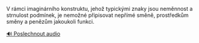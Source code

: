 
V rámci imaginárního konstruktu, jehož typickými znaky jsou neměnnost a strnulost podmínek, je nemožné připisovat nepřímé směně, prostředkům směny a penězům jakoukoli funkci.

[🔊 Poslechnout audio](/data/7-paragraphs/audio/chapter_79/para_001-V-rmci-imaginrnho-konstruktu-jeho-typickmi-z.mp3)

